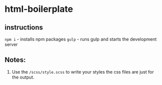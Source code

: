 # html-boilerplate
## instructions
`npm i` - installs npm packages
`gulp` - runs gulp and starts the development server

## Notes:
1. Use the `/scss/style.scss` to write your styles the css files are just for the output.